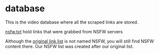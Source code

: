# database
This is the video database where all the scraped links are stored.

[nsfw.txt](nsfw.txt) hold links that were grabbed from NSFW servers

Although the [original link list](discord_cdn_links.txt) is not named NSFW, you will still find NSFW content there. Our NSFW list was created after our original list.
